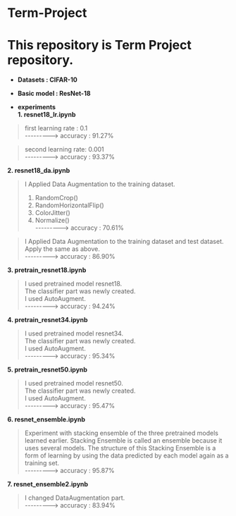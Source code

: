 # Term-Project
This repository is Term Project repository.
======================================================================================
- **Datasets : CIFAR-10** </br>
- **Basic model : ResNet-18** </br>

- **experiments** </br>
**1. resnet18_lr.ipynb </br>**
 > first learning rate : 0.1 </br>
 > ---------> accuracy : 91.27% </br>

 > second learning rate: 0.001 </br>
 > ---------> accuracy : 93.37% </br>

**2. resnet18_da.ipynb </br>**
 > I Applied Data Augmentation to the training dataset.</br>
 > 1) RandomCrop()</br>
 > 2) RandomHorizontalFlip()</br>
 > 3) ColorJitter()</br>
 > 4) Normalize()</br>
 > ---------> accuracy : 70.61%</br>

 > I Applied Data Augmentation to the training dataset and test dataset.</br>
 > Apply the same as above.</br>
 > ---------> accuracy : 86.90%</br>

**3. pretrain_resnet18.ipynb </br>**
 > I used pretrained model resnet18.</br>
 > The classifier part was newly created.</br>
 > I used AutoAugment. </br>
 > ---------> accuracy : 94.24% </br>

**4. pretrain_resnet34.ipynb </br>**
 > I used pretrained model resnet34. </br>
 > The classifier part was newly created.</br>
 > I used AutoAugment. </br>
 > ---------> accuracy : 95.34% </br>

**5. pretrain_resnet50.ipynb </br>**
 > I used pretrained model resnet50. </br>
 > The classifier part was newly created.</br>
 > I used AutoAugment. </br>
 > ---------> accuracy : 95.47% </br>

**6. resnet_ensemble.ipynb </br>**
 > Experiment with stacking ensemble of the three pretrained models learned earlier. Stacking Ensemble is called an ensemble because it uses several models. The structure of this Stacking Ensemble is a form of learning by using the data predicted by each model again as a training set.</br>
 > ---------> accuracy : 95.87% </br>

**7. resnet_ensemble2.ipynb </br>**
 > I changed DataAugmentation part.</br>
 > ---------> accuracy : 83.94% </br>
